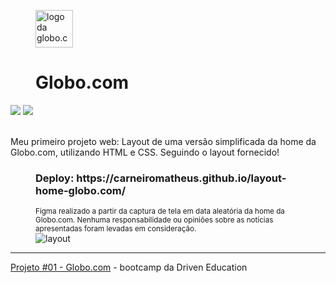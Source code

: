 <figure>
  <img width="60px" height="60px" src="https://seeklogo.com//images/G/globo-com-logo-A4FD5BF5A8-seeklogo.com.png" alt="logo da globo.com">
  <figcaption>
    <h1>Globo.com</h1>
  </figcaption>
</figure>

<div>
  <img aling="center" src="https://img.shields.io/badge/HTML5-E34F26?style=for-the-badge&logo=html5&logoColor=white"/>
  <img aling="center" src="https://img.shields.io/badge/CSS3-1572B6?style=for-the-badge&logo=css3&logoColor=white"/>
</div>

<br/>

Meu primeiro projeto web: Layout de uma versão simplificada da home da Globo.com, utilizando HTML e CSS. Seguindo o layout fornecido!

<figure>
  <figcaption>
    <h3>Deploy: https://carneiromatheus.github.io/layout-home-globo.com/</h3><sub>Figma realizado a partir da captura de tela em data aleatória da home da Globo.com. Nenhuma responsabilidade ou opiniões sobre as notícias apresentadas foram levadas em consideração.</sub>
  </figcaption>
  <img src="https://i.imgur.com/dsJgwo1.gif" alt="layout">
</figure>

<hr/>

<p><a href="https://www.driven.com.br/" title="Driven Education">Projeto #01 - Globo.com</a>  - bootcamp da Driven Education  </p>

